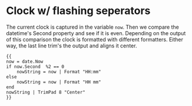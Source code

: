 # Clock w/ flashing seperators



The current clock is captured in the variable `now`. Then we compare the datetime's Second property and see if it is even. Depending on the output of this comparison the clock is formatted with different formatters. Either way, the last line trim's the output and aligns it center.

```
{{
now = date.Now
if now.Second  %2 == 0
    nowString = now | Format "HH:mm"
else
    nowString = now | Format "HH mm"
end
nowString | TrimPad 8 "Center"
}}
```
